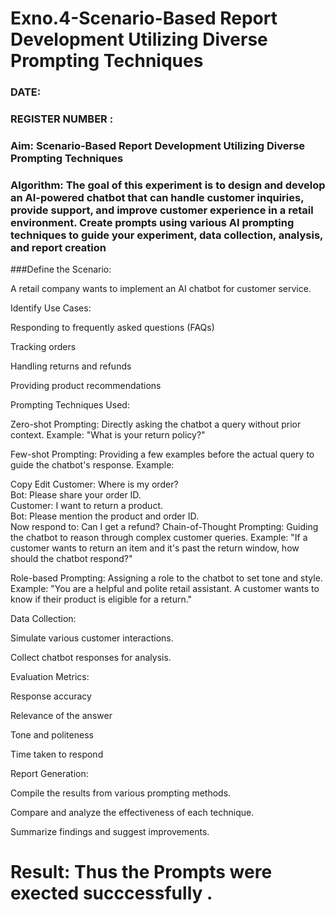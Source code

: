 # Exno.4-Scenario-Based Report Development Utilizing Diverse Prompting Techniques
### DATE:                                                                            
### REGISTER NUMBER : 
### Aim: Scenario-Based Report Development Utilizing Diverse Prompting Techniques
### Algorithm:  The goal of this experiment is to design and develop an AI-powered chatbot that can handle customer inquiries, provide support, and improve customer experience in a retail environment. Create prompts using various AI prompting techniques to guide your experiment, data collection, analysis, and report creation
###Define the Scenario:

A retail company wants to implement an AI chatbot for customer service.

Identify Use Cases:

Responding to frequently asked questions (FAQs)

Tracking orders

Handling returns and refunds

Providing product recommendations

Prompting Techniques Used:

Zero-shot Prompting:
Directly asking the chatbot a query without prior context.
Example: "What is your return policy?"

Few-shot Prompting:
Providing a few examples before the actual query to guide the chatbot's response.
Example:

Copy
Edit
Customer: Where is my order?  
Bot: Please share your order ID.  
Customer: I want to return a product.  
Bot: Please mention the product and order ID.  
Now respond to: Can I get a refund?
Chain-of-Thought Prompting:
Guiding the chatbot to reason through complex customer queries.
Example:
"If a customer wants to return an item and it's past the return window, how should the chatbot respond?"

Role-based Prompting:
Assigning a role to the chatbot to set tone and style.
Example:
"You are a helpful and polite retail assistant. A customer wants to know if their product is eligible for a return."

Data Collection:

Simulate various customer interactions.

Collect chatbot responses for analysis.

Evaluation Metrics:

Response accuracy

Relevance of the answer

Tone and politeness

Time taken to respond

Report Generation:

Compile the results from various prompting methods.

Compare and analyze the effectiveness of each technique.

Summarize findings and suggest improvements.








# Result: Thus the Prompts were exected succcessfully .

